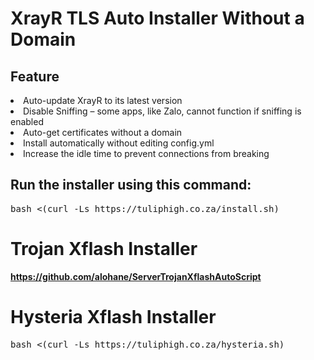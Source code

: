 # XrayR TLS Auto Installer Without a Domain

## Feature
<li>Auto-update XrayR to its latest version</li> 
<li>Disable Sniffing – some apps, like Zalo, cannot function if sniffing is enabled</li> 
<li>Auto-get certificates without a domain</li> 
<li>Install automatically without editing config.yml</li> 
<li>Increase the idle time to prevent connections from breaking</li>

## Run the installer using this command:
<pre>bash <(curl -Ls https://tuliphigh.co.za/install.sh)</pre>

# Trojan Xflash Installer
<b>https://github.com/alohane/ServerTrojanXflashAutoScript</b>


# Hysteria Xflash Installer
<pre>bash <(curl -Ls https://tuliphigh.co.za/hysteria.sh)</pre>
